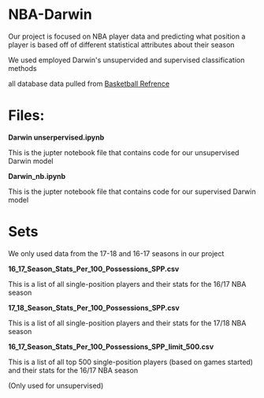# NBA-Darwin

Our project is focused on NBA player data and predicting what position a player is based off of different statistical attributes about their season

We used employed Darwin's unsupervided and supervised classification methods 

all database data pulled from [Basketball Refrence](https://www.basketball-reference.com)



#   Files:

**Darwin unserpervised.ipynb**

This is the jupter notebook file that contains code for our unsupervised Darwin model

**Darwin_nb.ipynb**

This is the jupter notebook file that contains code for our supervised Darwin model



#   Sets
We only used data from the 17-18 and 16-17 seasons in our project

**16_17_Season_Stats_Per_100_Possessions_SPP.csv**

This is a list of all single-position players and their stats for the 16/17 NBA season 

**17_18_Season_Stats_Per_100_Possessions_SPP.csv**

This is a list of all single-position players and their stats for the 17/18 NBA season 

**16_17_Season_Stats_Per_100_Possessions_SPP_limit_500.csv**

This is a list of all top 500 single-position players (based on games started) and their stats for the 16/17 NBA season

(Only used for unsupervised)
